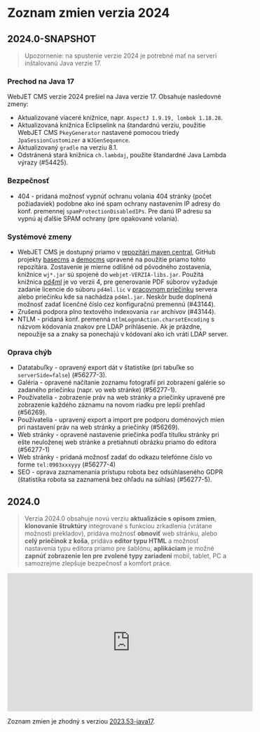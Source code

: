 # Zoznam zmien verzia 2024

## 2024.0-SNAPSHOT

> Upozornenie: na spustenie verzie 2024 je potrebné mať na serveri inštalovanú Java verzie 17.

### Prechod na Java 17

WebJET CMS verzie 2024 prešiel na Java verzie 17. Obsahuje nasledovné zmeny:

- Aktualizované viaceré knižnice, napr. `AspectJ 1.9.19, lombok 1.18.28`.
- Aktualizovaná knižnica Eclipselink na štandardnú verziu, použitie WebJET CMS `PkeyGenerator` nastavené pomocou triedy `JpaSessionCustomizer` a `WJGenSequence`.
- Aktualizovaný `gradle` na verziu 8.1.
- Odstránená stará knižnica ```ch.lambdaj```, použite štandardné Java Lambda výrazy (#54425).

### Bezpečnosť

- 404 - pridaná možnosť vypnúť ochranu volania 404 stránky (počet požiadaviek) podobne ako iné spam ochrany nastavením IP adresy do konf. premennej `spamProtectionDisabledIPs`. Pre danú IP adresu sa vypnú aj ďalšie SPAM ochrany (pre  opakované volania).

### Systémové zmeny

- WebJET CMS je dostupný priamo v [repozitári maven central](https://repo1.maven.org/maven2/com/webjetcms/webjetcms/), GitHub projekty [basecms](https://github.com/webjetcms/basecms) a [democms](https://github.com/webjetcms/democms) upravené na použitie priamo tohto repozitára. Zostavenie je mierne odlišné od pôvodného zostavenia, knižnice `wj*.jar` sú spojené do `webjet-VERZIA-libs.jar`. Použitá knižnica [pd4ml](https://pd4ml.com/support-topics/maven/) je vo verzii 4, pre generovanie PDF súborov vyžaduje zadanie licencie do súboru `pd4ml.lic` v [pracovnom priečinku](https://pd4ml.com/support-topics/pd4ml-v4-programmers-manual/) servera alebo priečinku kde sa nachádza `pd4ml.jar`. Neskôr bude doplnená možnosť zadať licenčné číslo cez konfiguračnú premennú (#43144).
- Zrušená podpora plno textového indexovania `rar` archívov (#43144).
- NTLM - pridaná konf. premenná `ntlmLogonAction.charsetEncoding` s názvom kódovania znakov pre LDAP prihlásenie. Ak je prázdne, nepoužije sa a znaky sa ponechajú v kódovaní ako ich vráti LDAP server.

### Oprava chýb

- Datatabuľky - opravený export dát v štatistike (pri tabuľke so `serverSide=false`) (#56277-3).
- Galéria - opravené načítanie zoznamu fotografií pri zobrazení galérie so zadaného priečinku (napr. vo web stránke) (#56277-1).
- Používatelia - zobrazenie práv na web stránky a priečinky upravené pre zobrazenie každého záznamu na novom riadku pre lepší prehľad (#56269).
- Používatelia - upravený export a import pre podporu doménových mien pri nastavení práv na web stránky a priečinky (#56269).
- Web stránky - opravené nastavenie priečinka podľa titulku stránky pri ešte neuloženej web stránke a pretiahnutí obrázku priamo do editora (#56277-1)
- Web stránky - pridaná možnosť zadať do odkazu telefónne číslo vo forme `tel:0903xxxyyy` (#56277-4)
- SEO - oprava zaznamenania prístupu robota bez odsúhlaseného GDPR (štatistika robota sa zaznamená bez ohľadu na súhlas) (#56277-5).

## 2024.0

> Verzia 2024.0 obsahuje novú verziu **aktualizácie s opisom zmien**, **klonovanie štruktúry** integrované s funkciou zrkadlenia (vrátane možnosti prekladov), pridáva možnosť **obnoviť** web stránku, alebo **celý priečinok z koša**, pridáva **editor typu HTML** a možnosť nastavenia typu editora priamo pre šablónu, **aplikáciam** je možné **zapnúť zobrazenie len pre zvolené typy zariadení** mobil, tablet, PC a samozrejme zlepšuje bezpečnosť a komfort práce.

<div class="video-container">
    <iframe width="560" height="315" src="https://www.youtube.com/embed/YGvWne70czo" title="YouTube video player" frameborder="0" allow="accelerometer; autoplay; clipboard-write; encrypted-media; gyroscope; picture-in-picture" allowfullscreen></iframe>
</div>

Zoznam zmien je zhodný s verziou [2023.53-java17](CHANGELOG-2023.md).